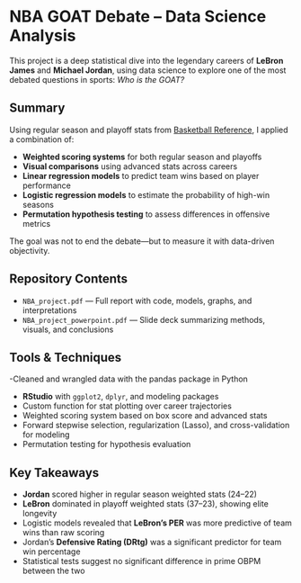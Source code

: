 # NBA GOAT Debate – Data Science Analysis

This project is a deep statistical dive into the legendary careers of **LeBron James** and **Michael Jordan**, using data science to explore one of the most debated questions in sports: *Who is the GOAT?*

## Summary

Using regular season and playoff stats from [Basketball Reference](https://www.basketball-reference.com/), I applied a combination of:

- **Weighted scoring systems** for both regular season and playoffs
- **Visual comparisons** using advanced stats across careers
- **Linear regression models** to predict team wins based on player performance
- **Logistic regression models** to estimate the probability of high-win seasons
- **Permutation hypothesis testing** to assess differences in offensive metrics

The goal was not to end the debate—but to measure it with data-driven objectivity.

## Repository Contents

- `NBA_project.pdf` — Full report with code, models, graphs, and interpretations
- `NBA_project_powerpoint.pdf` — Slide deck summarizing methods, visuals, and conclusions

## Tools & Techniques
-Cleaned and wrangled data with the pandas package in Python
- **RStudio** with `ggplot2`, `dplyr`, and modeling packages
- Custom function for stat plotting over career trajectories
- Weighted scoring system based on box score and advanced stats
- Forward stepwise selection, regularization (Lasso), and cross-validation for modeling
- Permutation testing for hypothesis evaluation

## Key Takeaways

- **Jordan** scored higher in regular season weighted stats (24–22)
- **LeBron** dominated in playoff weighted stats (37–23), showing elite longevity
- Logistic models revealed that **LeBron’s PER** was more predictive of team wins than raw scoring
- Jordan’s **Defensive Rating (DRtg)** was a significant predictor for team win percentage
- Statistical tests suggest no significant difference in prime OBPM between the two


